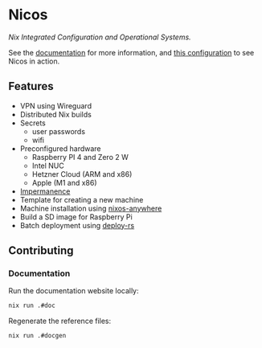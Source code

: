 # Nicos

_Nix Integrated Configuration and Operational Systems._

See the [documentation](https://nicos.mintlify.app) for more information, and [this configuration](https://github.com/plmercereau/nix-config) to see Nicos in action.

## Features

- VPN using Wireguard
- Distributed Nix builds
- Secrets
  - user passwords
  - wifi
- Preconfigured hardware
  - Raspberry PI 4 and Zero 2 W
  - Intel NUC
  - Hetzner Cloud (ARM and x86)
  - Apple (M1 and x86)
- [Impermanence](https://github.com/nix-community/impermanence)
- Template for creating a new machine
- Machine installation using [nixos-anywhere](https://github.com/nix-community/nixos-anywhere)
- Build a SD image for Raspberry Pi
- Batch deployment using [deploy-rs](https://github.com/serokell/deploy-rs)

## Contributing

### Documentation

Run the documentation website locally:

```sh
nix run .#doc
```

Regenerate the reference files:

```sh
nix run .#docgen
```
